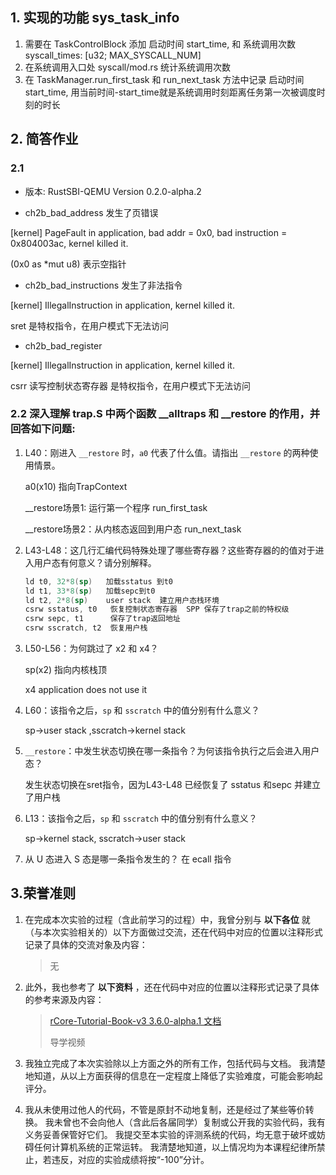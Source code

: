 ## 1. 实现的功能 sys_task_info

1. 需要在 TaskControlBlock  添加 启动时间  start_time, 和 系统调用次数 syscall_times: [u32; MAX_SYSCALL_NUM]
2. 在系统调用入口处 syscall/mod.rs 统计系统调用次数
3. 在  TaskManager.run_first_task 和 run_next_task 方法中记录  启动时间  start_time, 用当前时间-start_time就是系统调用时刻距离任务第一次被调度时刻的时长

## 2. 简答作业

### 2.1

- 版本: RustSBI-QEMU Version 0.2.0-alpha.2

- ch2b_bad_address  发生了页错误

[kernel] PageFault in application, bad addr = 0x0, bad instruction = 0x804003ac, kernel killed it.

 (0x0 as *mut u8) 表示空指针

- ch2b_bad_instructions 发生了非法指令

[kernel] IllegalInstruction in application, kernel killed it.

sret 是特权指令，在用户模式下无法访问

- ch2b_bad_register

[kernel] IllegalInstruction in application, kernel killed it.

csrr  读写控制状态寄存器 是特权指令，在用户模式下无法访问

### 2.2 深入理解 trap.S 中两个函数 __alltraps 和 __restore 的作用，并回答如下问题:

1. L40：刚进入 `__restore` 时，`a0` 代表了什么值。请指出 `__restore` 的两种使用情景。
   
   a0(x10)  指向TrapContext
   
   __restore场景1: 运行第一个程序 run_first_task
   
   __restore场景2：从内核态返回到用户态  run_next_task

2. L43-L48：这几行汇编代码特殊处理了哪些寄存器？这些寄存器的的值对于进入用户态有何意义？请分别解释。
   
   ```nasm
   ld t0, 32*8(sp)   加载sstatus 到t0
   ld t1, 33*8(sp)   加载sepc到t0   
   ld t2, 2*8(sp)    user stack  建立用户态栈环境
   csrw sstatus, t0   恢复控制状态寄存器  SPP 保存了trap之前的特权级
   csrw sepc, t1      保存了trap返回地址
   csrw sscratch, t2  恢复用户栈
   ```

3. L50-L56：为何跳过了 x2 和 x4？
   
   sp(x2) 指向内核栈顶
   
   x4  application does not use it

4. L60：该指令之后，`sp` 和 `sscratch` 中的值分别有什么意义？
   
   sp->user stack   ,sscratch->kernel stack

5. `__restore`：中发生状态切换在哪一条指令？为何该指令执行之后会进入用户态？
   
   发生状态切换在sret指令，因为L43-L48  已经恢复了 sstatus 和sepc 并建立了用户栈

6. L13：该指令之后，`sp` 和 `sscratch` 中的值分别有什么意义？
   
    sp->kernel stack,  sscratch->user stack

7. 从 U 态进入 S 态是哪一条指令发生的？ 在 ecall 指令

## 3.荣誉准则

1. 在完成本次实验的过程（含此前学习的过程）中，我曾分别与 **以下各位** 就（与本次实验相关的）以下方面做过交流，还在代码中对应的位置以注释形式记录了具体的交流对象及内容：
   
   > 无

2. 此外，我也参考了 **以下资料** ，还在代码中对应的位置以注释形式记录了具体的参考来源及内容：
   
   > [rCore-Tutorial-Book-v3 3.6.0-alpha.1 文档](https://rcore-os.cn/rCore-Tutorial-Book-v3/)
   > 
   > 导学视频

3. 我独立完成了本次实验除以上方面之外的所有工作，包括代码与文档。 我清楚地知道，从以上方面获得的信息在一定程度上降低了实验难度，可能会影响起评分。

4. 我从未使用过他人的代码，不管是原封不动地复制，还是经过了某些等价转换。 我未曾也不会向他人（含此后各届同学）复制或公开我的实验代码，我有义务妥善保管好它们。 我提交至本实验的评测系统的代码，均无意于破坏或妨碍任何计算机系统的正常运转。 我清楚地知道，以上情况均为本课程纪律所禁止，若违反，对应的实验成绩将按“-100”分计。